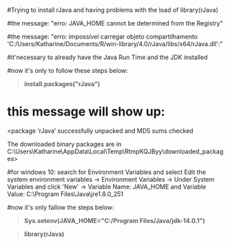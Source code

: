 #Trying to install rJava and having problems with the load of library(rJava)

#the message: "erro: JAVA_HOME cannot be determined from the Registry"

#the message: "erro: impossível carregar objeto compartilhamento 'C:/Users/Katharine/Documents/R/win-library/4.0/rJava/libs/x64/rJava.dll':"

#it'necessary to already have the Java Run Time and the JDK installed

#now it's only to follow these steps below: 

> **install.packages("rJava")**

# this message will show up: 

<package ‘rJava’ successfully unpacked and MD5 sums checked

The downloaded binary packages are in
        C:\Users\Katharine\AppData\Local\Temp\RtmpKQJByy\downloaded_packages>
 
#for windows 10: search for Environment Variables and select Edit the system environment variables -> Environment Variables -> Under System Variables and click 'New' -> Variable Name: JAVA_HOME and Variable Value: C:\Program Files\Java\jre1.8.0_251

#now it's only fallow the steps below:

> **Sys.setenv(JAVA_HOME="C:/Program Files/Java/jdk-14.0.1")**

> **library(rJava)**
